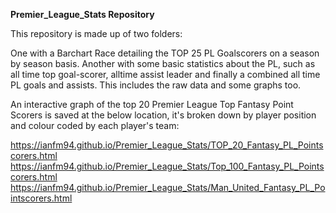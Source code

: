 **Premier_League_Stats Repository**

This repository is made up of two folders:
  
  One with a Barchart Race detailing the TOP 25 PL Goalscorers on a season by season basis. 
  Another with some basic statistics about the PL, such as all time top goal-scorer, alltime assist leader and finally a combined all time 
  PL goals and assists. This includes the raw data and some graphs too.
  
  An interactive graph of the top 20 Premier League Top Fantasy Point Scorers is saved at the below location, it's broken down by player     position and colour coded by each player's team:
  
  https://ianfm94.github.io/Premier_League_Stats/TOP_20_Fantasy_PL_Pointscorers.html
  https://ianfm94.github.io/Premier_League_Stats/Top_100_Fantasy_PL_Pointscorers.html 
  https://ianfm94.github.io/Premier_League_Stats/Man_United_Fantasy_PL_Pointscorers.html
  
